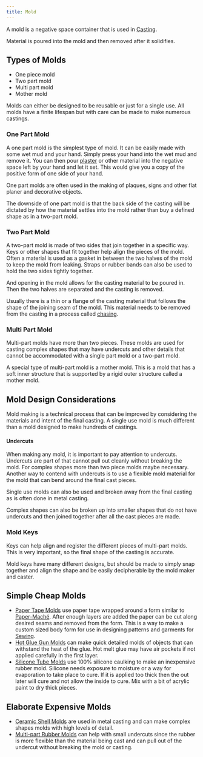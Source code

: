 ```yaml
---
title: Mold
---
```


A mold is a negative space container that is used in [Casting](metalworking/casting.md).

Material is poured into the mold and then removed after it solidifies.

## Types of Molds

- One piece mold
- Two part mold
- Multi part mold
- Mother mold

Molds can either be designed to be reusable or just for a single use. All molds have a finite lifespan but with care can be made to make numerous castings.

### One Part Mold

A one part mold is the simplest type of mold. It can be easily made with some wet mud and your hand. Simply press your hand into the wet mud and remove it. You can then pour [plaster](plaster.md) or other material into the negative space left by your hand and let it set. This would give you a copy of the positive form of one side of your hand.

One part molds are often used in the making of plaques, signs and other flat planer and decorative objects.

The downside of one part mold is that the back side of the casting will be dictated by how the material settles into the mold rather than buy a defined shape as in a two-part mold.

### Two Part Mold

A two-part mold is made of two sides that join together in a specific way. Keys or other shapes that fit together help align the pieces of the mold. Often a material is used as a gasket in between the two halves of the mold to keep the mold from leaking. Straps or rubber bands can also be used to hold the two sides tightly together.

And opening in the mold allows for the casting material to be poured in. Then the two halves are separated and the casting is removed.

Usually there is a thin or a flange of the casting material that follows the shape of the joining seam of the mold. This material needs to be removed from the casting in a process called [chasing](metalworking/chasing.md).

### Multi Part Mold

Multi-part molds have more than two pieces. These molds are used for casting complex shapes that may have undercuts and other details that cannot be accommodated with a single part mold or a two-part mold.

A special type of multi-part mold is a mother mold. This is a mold that has a soft inner structure that is supported by a rigid outer structure called a mother mold.

## Mold Design Considerations

Mold making is a technical process that can be improved by considering the materials and intent of the final casting. A single use mold is much different than a mold designed to make hundreds of castings.

#### Undercuts

When making any mold, it is important to pay attention to undercuts. Undercuts are part of that cannot pull out cleanly without breaking the mold. For complex shapes more than two piece molds maybe necessary. Another way to contend with undercuts is to use a flexible mold material for the mold that can bend around the final cast pieces.

Single use molds can also be used and broken away from the final casting as is often done in metal casting.

Complex shapes can also be broken up into smaller shapes that do not have undercuts and then joined together after all the cast pieces are made.

### Mold Keys

Keys can help align and register the different pieces of multi-part molds. This is very important, so the final shape of the casting is accurate.

Mold keys have many different designs, but should be made to simply snap together and align the shape and be easily decipherable by the mold maker and caster.

## Simple Cheap Molds

- [Paper Tape Molds](paper-tape-molds.md) use paper tape wrapped around a form similar to [Paper-Maché](paper-mach%C3%A9.md). After enough layers are added the paper can be cut along desired seams and removed from the form. This is a way to make a custom sized body form for use in designing patterns and garments for [Sewing](sewing/sewing.md).
- [Hot Glue Gun Molds](making/hot-glue-gun-molds.md) can make quick detailed molds of objects that can withstand the heat of the glue. Hot melt glue may have air pockets if not applied carefully in the first layer.
- [Silicone Tube Molds](silicone-tube-molds.md) use 100% silicone caulking to make an inexpensive rubber mold. Silicone needs exposure to moisture or a way for evaporation to take place to cure. If it is applied too thick then the out later will cure and not allow the inside to cure. Mix with a bit of acrylic paint to dry thick pieces.

## Elaborate Expensive Molds

- [Ceramic Shell Molds](metalworking/ceramic-shell-molds.md) are used in metal casting and can make complex shapes molds with high levels of detail.
- [Multi-part Rubber Molds](multi-part-rubber-molds.md) can help with small undercuts since the rubber is more flexible than the material being cast and can pull out of the undercut without breaking the mold or casting.
